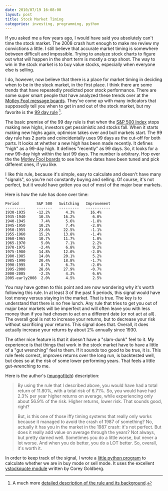 ```yaml
---
date: 2010/07/19 16:08:00
layout: post
title: Stock Market Timing
categories: investing, programming, python
---
```


If you asked me a few years ago, I would have said you absolutely can't
time the stock market. The 2008 crash hurt enough to make me review my
convictions a little. I still believe that accurate market timing is
somewhere between difficult and impossible. Trying to analyze stock charts
to figure out what will happen in the short term is mostly a crap
shoot. The way to win in the stock market is to buy value stocks,
especially when everyone else is selling.

I do, however, now believe that there is a place for market timing in
deciding when to be in the stock market, in the first place. I think there
are some trends that have repeatedly predicted poor stock
performance. There are some super smart people that have analyzed these
trends over at the [Motley Fool message
boards](http://boards.fool.com). They've come up with many indicators that
supposedly tell you when to get in and out of the stock market, but my
favorite is the [99 day
rule](http://boards.fool.com/Message.asp?mid=27442724) [^1].

The basic premise of the 99 day rule is that when the
[S&P 500 Index](http://finance.yahoo.com/q?s=^GSPC) stops making new highs,
investors get pessimistic and stocks fall. When it starts making new highs
again, optimism takes over and bull markets start. The 99 day rule has 2
parts and coincidentally uses 99 days as the cut-off for both parts. It
looks at whether a new high has been made recently. It defines "high" as a
99-day high. It defines "recently" as 99 days. So, it looks for a new
99-day high within the last 99 days. The number is arbitrary. Hop over the
the
[Motley Fool boards](http://boards.fool.com/mechanical-investing-100093.aspx)
to see how the dates have been tuned and pick different ones, if you like.

I like this rule, because it's simple, easy to calculate and doesn't have
many "signals", so you're not constantly buying and selling. Of course,
it's not perfect, but it would have gotten you out of most of the major
bear markets.

Here is how the rule has done over time:

    Period        S&P 500   Switching   Improvement 
    ---------     -------   ---------   -----------
    1930-1935     -12.2%       4.3%       16.4% 
    1935-1940      10.3%      16.2%        6.0% 
    1940-1945       7.4%       5.6%       -1.8% 
    1945-1950      10.2%       7.4%       -2.8% 
    1950-1955      23.6%      22.5%       -1.1% 
    1955-1960      15.2%      13.8%       -1.4% 
    1960-1965      10.7%      11.7%        1.0% 
    1965-1970       5.0%       7.1%        2.2% 
    1970-1975      -2.4%       6.8%        9.2% 
    1975-1980      14.8%      12.0%       -2.8% 
    1980-1985      14.8%      20.1%        5.2% 
    1985-1990      20.4%      18.8%       -1.7% 
    1990-1995       8.7%       6.7%       -2.0% 
    1995-2000      28.6%      27.9%       -0.7% 
    2000-2005      -2.3%       4.3%        6.6% 
    2005-early2008  2.0%       4.5%        2.5%

You may have gotten to this point and are now wondering why it's worth
following this rule. In at least 3 of the past 5 periods, this signal would
have lost money versus staying in the market. That is true. The key is to
understand that there is no free lunch. Any rule that tries to get you out
of major bear markets will be imperfect and will often leave you with less
money than if you had chosen to act on a different date (or not act at
all). The overall goal is not to increase your returns, but to decrease
your risk without sacrificing your returns. This signal does that. Overall,
it does actually increase your returns by about 2% annually since 1930.

The other nice feature is that it doesn't have a "slam-dunk" feel to it. My
experience is that things that work in the stock market have to have a
little of a "gut wrenching" feel to them. If it sounds too good to be true,
it is. This rule feels correct, improves returns over the long run, is
backtested well, but does so at the risk of some lower performing
years. That feels a little gut-wrenching to me.

Here is the author's ([mungofitch](http://www.stonewellfunds.com/)) description:

> By using the rule that I described above, you would have had
> a total return of 11.80%, with a total risk of 6.71%. So, you
> would have had 2.3% per year higher returns on average,
> while experiencing only about 56.9% of the risk. 
> Higher returns, lower risk. That sounds good, right?
> 
> But, is this one of those iffy timing systems that really only works
> because it managed to avoid the crash of 1987 of something?
> No, actually it has you in the market in the 1987 crash: it's
> not perfect. But does it really add value on average through the years?
> Not always, but pretty darned well. Sometimes you do a little worse,
> but never a lot worse. And when you do better, you do a LOT better.
> So, overall, it's worth it. 

In order to keep track of the signal, I wrote a [little python
program](http://github.com/vkurup/ninety-nine) to calculate whether we are
in buy mode or sell mode. It uses the excellent [ystockquote
module](http://www.goldb.org/ystockquote.html) written by Corey Goldberg.

[^1]: A much more [detailed description of the rule and its background](http://boards.fool.com/Message.asp?mid=27035352).

